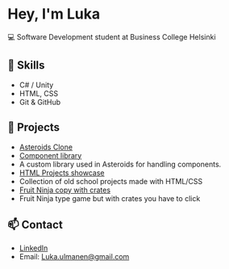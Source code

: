# Hey, I'm Luka 

💻 Software Development student at Business College Helsinki

## 🔨 Skills
- C# / Unity
- HTML, CSS
- Git & GitHub

## 🚀 Projects
- [Asteroids Clone](https://github.com/Lurppino/OOP---programming/tree/main/Csharp%20-%20dotNEt/ASTEROIDS)
- [Component library](https://github.com/Lurppino/OOP---programming/tree/main/Csharp%20-%20dotNEt/Komponentti%20kirjasto/LukaLib)
- A custom library used in Asteroids for handling components.
- [HTML Projects showcase](https://public.bc.fi/s2300936/HTML%20O)
- Collection of old school projects made with HTML/CSS
- [Fruit Ninja copy with crates](https://public.bc.fi/s2300936/Create%20with%20Code/prototype%205/Build)
- Fruit Ninja type game but with crates you have to click

## 📫 Contact
- [LinkedIn](https://www.linkedin.com/in/lukaulmanen) 
- Email: Luka.ulmanen@gmail.com
